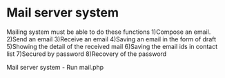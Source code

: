 # Mail server system


Mailing system must be able to do these functions
1)Compose an email.
2)Send an email
3)Receive an email
4)Saving an email in the form of draft
5)Showing the detail of the received mail
6)Saving the email ids in contact list
7)Secured by password
8)Recovery of the password


Mail server system - Run mail.php 
